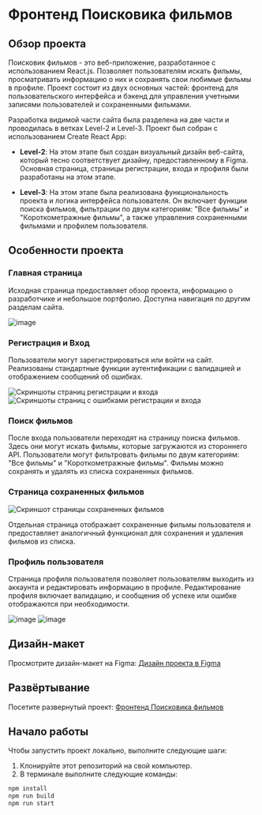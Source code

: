 # Фронтенд Поисковика фильмов


## Обзор проекта

Поисковик фильмов - это веб-приложение, разработанное с использованием React.js. Позволяет пользователям искать фильмы, просматривать информацию о них и сохранять свои любимые фильмы в профиле. Проект состоит из двух основных частей: фронтенд для пользовательского интерфейса и бэкенд для управления учетными записями пользователей и сохраненными фильмами.

Разработка видимой части сайта была разделена на две части и проводилась в ветках Level-2 и Level-3. Проект был собран с использованием Create React App:

- **Level-2**: На этом этапе был создан визуальный дизайн веб-сайта, который тесно соответствует дизайну, предоставленному в Figma. Основная страница, страницы регистрации, входа и профиля были разработаны на этом этапе.

- **Level-3**: На этом этапе была реализована функциональность проекта и логика интерфейса пользователя. Он включает функции поиска фильмов, фильтрации по двум категориям: "Все фильмы" и "Короткометражные фильмы", а также управления сохраненными фильмами и профилем пользователя.

## Особенности проекта

### Главная страница

Исходная страница предоставляет обзор проекта, информацию о разработчике и небольшое портфолио. Доступна навигация по другим разделам сайта.

![image](https://github.com/SKom2/movies-explorer-frontend/assets/103752057/8f9ba5c7-36d1-40da-9b1f-10410e0d185a)

### Регистрация и Вход
Пользователи могут зарегистрироваться или войти на сайт. Реализованы стандартные функции аутентификации с валидацией и отображением сообщений об ошибках.

![Скриншоты страниц регистрации и входа](https://github.com/SKom2/movies-explorer-frontend/assets/103752057/877825fe-73f4-4b9e-9f60-88a9acc0e117)
![Скриншоты страниц с ошибками регистрации и входа](https://github.com/SKom2/movies-explorer-frontend/assets/103752057/2e46145f-565d-45bc-846a-f27f52d4b514)


### Поиск фильмов

После входа пользователи переходят на страницу поиска фильмов. Здесь они могут искать фильмы, которые загружаются из стороннего API. Пользователи могут фильтровать фильмы по двум категориям: "Все фильмы" и "Короткометражные фильмы". Фильмы можно сохранять и удалять из списка сохраненных фильмов.

### Страница сохраненных фильмов

![Скриншот страницы сохраненных фильмов](https://github.com/SKom2/movies-explorer-frontend/assets/103752057/a206ad04-9df1-4527-8f30-5188b826d9ea)

Отдельная страница отображает сохраненные фильмы пользователя и предоставляет аналогичный функционал для сохранения и удаления фильмов из списка.

### Профиль пользователя

Страница профиля пользователя позволяет пользователям выходить из аккаунта и редактировать информацию в профиле. Редактирование профиля включает валидацию, и сообщения об успехе или ошибке отображаются при необходимости.

![image](https://github.com/SKom2/movies-explorer-frontend/assets/103752057/b1edd4da-cb43-4042-8b03-cca87da4bf84)
![image](https://github.com/SKom2/movies-explorer-frontend/assets/103752057/f6862914-b4c6-42b6-a8f2-77d1e20de5a9)

## Дизайн-макет

Просмотрите дизайн-макет на Figma: [Дизайн проекта в Figma](https://www.figma.com/file/7RZxt03ubD5oW8wrYqaWxe/Diploma-(Copy)?type=design&node-id=932%3A3228&mode=design&t=aTQJqa4yLCXX1L5c-1)

## Развёртывание

Посетите развернутый проект: [Фронтенд Поисковика фильмов](https://oceanspark-movies.nomoredomains.xyz)

## Начало работы

Чтобы запустить проект локально, выполните следующие шаги:

1. Клонируйте этот репозиторий на свой компьютер.
2. В терминале выполните следующие команды:

```bash
npm install
npm run build
npm run start
